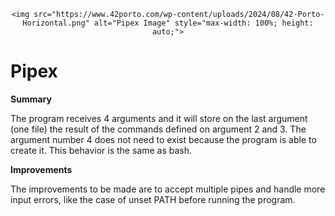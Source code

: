 <div style="text-align: center;">

    <img src="https://www.42porto.com/wp-content/uploads/2024/08/42-Porto-Horizontal.png" alt="Pipex Image" style="max-width: 100%; height: auto;">

</div>


# Pipex


**Summary**


The program receives 4 arguments and it will store on the last argument (one file) the result of the commands defined on argument 2 and 3. The argument number 4 does not need to exist because the program is able to create it. This behavior is the same as bash.


**Improvements**  

The improvements to be made are to accept multiple pipes and handle more input errors, like the case of unset PATH before running the program.